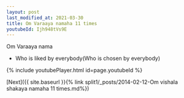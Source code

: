 ```yaml
---
layout: post
last_modified_at: 2021-03-30
title: Om Varaaya namaha 11 times
youtubeId: Ijh948tVs9E
---
```

 
 
Om Varaaya nama 
 
 -  Who is liked by everybody(Who is chosen by everybody) 
 
  
 
  
 
 
 
 
 
 


{% include youtubePlayer.html id=page.youtubeId %}
 
[Next]({{ site.baseurl }}{% link  split1/_posts/2014-02-12-Om vishala shakaya namaha 11 times.md%})
 
